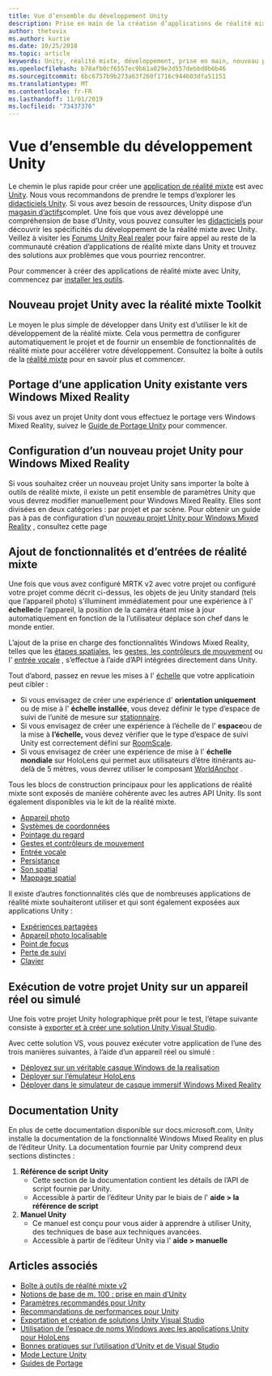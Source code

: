 ```yaml
---
title: Vue d’ensemble du développement Unity
description: Prise en main de la création d’applications de réalité mixte dans Unity.
author: thetuvix
ms.author: kurtie
ms.date: 10/25/2018
ms.topic: article
keywords: Unity, réalité mixte, développement, prise en main, nouveau projet, Portage, capacité, caméra, simulation, émulation, documentation
ms.openlocfilehash: b78afb0cf6557ec9b61a029e2d557debbd0b6b46
ms.sourcegitcommit: 6bc6757b9b273a63f260f1716c944603dfa51151
ms.translationtype: MT
ms.contentlocale: fr-FR
ms.lasthandoff: 11/01/2019
ms.locfileid: "73437376"
---
```

# <a name="unity-development-overview"></a>Vue d’ensemble du développement Unity

Le chemin le plus rapide pour créer une [application de réalité mixte](app-views.md) est avec [Unity](https://unity.com). Nous vous recommandons de prendre le temps d’explorer les [didacticiels Unity](https://unity3d.com/learn/tutorials). Si vous avez besoin de ressources, Unity dispose d’un [magasin d’actifs](https://www.assetstore.unity3d.com/)complet. Une fois que vous avez développé une compréhension de base d’Unity, vous pouvez consulter les [didacticiels](tutorials.md) pour découvrir les spécificités du développement de la réalité mixte avec Unity. Veillez à visiter les [Forums Unity Real realer](https://forum.unity3d.com/forums/hololens.102/) pour faire appel au reste de la communauté création d’applications de réalité mixte dans Unity et trouvez des solutions aux problèmes que vous pourriez rencontrer.

Pour commencer à créer des applications de réalité mixte avec Unity, commencez par [installer les outils](install-the-tools.md). 

## <a name="new-unity-project-with-mixed-reality-toolkit"></a>Nouveau projet Unity avec la réalité mixte Toolkit 

Le moyen le plus simple de développer dans Unity est d’utiliser le kit de développement de la réalité mixte. Cela vous permettra de configurer automatiquement le projet et de fournir un ensemble de fonctionnalités de réalité mixte pour accélérer votre développement. Consultez la boîte à outils de la [réalité mixte](mrtk-getting-started.md) pour en savoir plus et commencer. 

## <a name="porting-an-existing-unity-app-to-windows-mixed-reality"></a>Portage d’une application Unity existante vers Windows Mixed Reality

Si vous avez un projet Unity dont vous effectuez le portage vers Windows Mixed Reality, suivez le [Guide de Portage Unity](porting-guides.md) pour commencer.

## <a name="configuring-new-unity-project-for-windows-mixed-reality"></a>Configuration d’un nouveau projet Unity pour Windows Mixed Reality

Si vous souhaitez créer un nouveau projet Unity sans importer la boîte à outils de réalité mixte, il existe un petit ensemble de paramètres Unity que vous devrez modifier manuellement pour Windows Mixed Reality. Elles sont divisées en deux catégories : par projet et par scène. Pour obtenir un guide pas à pas de configuration d’un [nouveau projet Unity pour Windows Mixed Reality](Configure-Unity-Project.md) , consultez cette page

## <a name="adding-mixed-reality-capabilities-and-inputs"></a>Ajout de fonctionnalités et d’entrées de réalité mixte

Une fois que vous avez configuré MRTK v2 avec votre projet ou configuré votre projet comme décrit ci-dessus, les objets de jeu Unity standard (tels que l’appareil photo) s’illuminent immédiatement pour une expérience à l' **échelle**de l’appareil, la position de la caméra étant mise à jour automatiquement en fonction de la l’utilisateur déplace son chef dans le monde entier.

L’ajout de la prise en charge des fonctionnalités Windows Mixed Reality, telles que les [étapes spatiales](coordinate-systems.md#spatial-coordinate-systems), les [gestes, les contrôleurs de mouvement](gestures-and-motion-controllers-in-unity.md) ou l' [entrée vocale](voice-input-in-unity.md) , s’effectue à l’aide d’API intégrées directement dans Unity. 

Tout d’abord, passez en revue les mises à l' [échelle](coordinate-systems.md) que votre applicatioin peut cibler :
* Si vous envisagez de créer une expérience d' **orientation uniquement** ou de mise à l' **échelle installée**, vous devez définir le type d’espace de suivi de l’unité de mesure sur [stationnaire](coordinate-systems-in-unity.md#building-an-orientation-only-or-seated-scale-experience).
* Si vous envisagez de créer une expérience à l’échelle de l' **espace**ou de la mise à **l’échelle,** vous devez vérifier que le type d’espace de suivi Unity est correctement défini sur [RoomScale](coordinate-systems-in-unity.md#building-an-orientation-only-or-seated-scale-experience).
* Si vous envisagez de créer une expérience de mise à l' **échelle mondiale** sur HoloLens qui permet aux utilisateurs d’être itinérants au-delà de 5 mètres, vous devrez utiliser le composant [WorldAnchor](coordinate-systems-in-unity.md#building-a-world-scale-experience) .

Tous les blocs de construction principaux pour les applications de réalité mixte sont exposés de manière cohérente avec les autres API Unity. Ils sont également disponibles via le kit de la réalité mixte.
* [Appareil photo](camera-in-unity.md)
* [Systèmes de coordonnées](coordinate-systems-in-unity.md)
* [Pointage du regard](gaze-in-unity.md)
* [Gestes et contrôleurs de mouvement](gestures-and-motion-controllers-in-unity.md)
* [Entrée vocale](voice-input-in-unity.md)
* [Persistance](persistence-in-unity.md)
* [Son spatial](spatial-sound-in-unity.md)
* [Mappage spatial](spatial-mapping-in-unity.md)

Il existe d’autres fonctionnalités clés que de nombreuses applications de réalité mixte souhaiteront utiliser et qui sont également exposées aux applications Unity :
* [Expériences partagées](shared-experiences-in-unity.md)
* [Appareil photo localisable](locatable-camera-in-unity.md)
* [Point de focus](focus-point-in-unity.md)
* [Perte de suivi](tracking-loss-in-unity.md)
* [Clavier](keyboard-input-in-unity.md)

## <a name="running-your-unity-project-on-a-real-or-simulated-device"></a>Exécution de votre projet Unity sur un appareil réel ou simulé

Une fois votre projet Unity holographique prêt pour le test, l’étape suivante consiste à [exporter et à créer une solution Unity Visual Studio](exporting-and-building-a-unity-visual-studio-solution.md).

Avec cette solution VS, vous pouvez exécuter votre application de l’une des trois manières suivantes, à l’aide d’un appareil réel ou simulé :
* [Déployez sur un véritable casque Windows de la realisation](using-visual-studio.md)
* [Déployer sur l’émulateur HoloLens](using-the-hololens-emulator.md)
* [Déployer dans le simulateur de casque immersif Windows Mixed Reality](using-the-windows-mixed-reality-simulator.md)

## <a name="unity-documentation"></a>Documentation Unity

En plus de cette documentation disponible sur docs.microsoft.com, Unity installe la documentation de la fonctionnalité Windows Mixed Reality en plus de l’éditeur Unity. La documentation fournie par Unity comprend deux sections distinctes :
1. **Référence de script Unity**
    * Cette section de la documentation contient les détails de l’API de script fournie par Unity.
    * Accessible à partir de l’éditeur Unity par le biais de l' **aide > la référence de script**
2. **Manuel Unity**
    * Ce manuel est conçu pour vous aider à apprendre à utiliser Unity, des techniques de base aux techniques avancées.
    * Accessible à partir de l’éditeur Unity via l' **aide > manuelle**

## <a name="see-also"></a>Articles associés
* [Boîte à outils de réalité mixte v2](mrtk-getting-started.md)
* [Notions de base de m. 100 : prise en main d’Unity](holograms-100.md)
* [Paramètres recommandés pour Unity](recommended-settings-for-unity.md)
* [Recommandations de performances pour Unity](performance-recommendations-for-unity.md)
* [Exportation et création de solutions Unity Visual Studio](exporting-and-building-a-unity-visual-studio-solution.md)
* [Utilisation de l’espace de noms Windows avec les applications Unity pour HoloLens](using-the-windows-namespace-with-unity-apps-for-hololens.md)
* [Bonnes pratiques sur l’utilisation d’Unity et de Visual Studio](best-practices-for-working-with-unity-and-visual-studio.md)
* [Mode Lecture Unity](unity-play-mode.md)
* [Guides de Portage](porting-guides.md)
